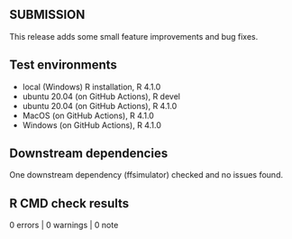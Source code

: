 ## SUBMISSION

This release adds some small feature improvements and bug fixes.

## Test environments
* local (Windows) R installation,   R 4.1.0
* ubuntu 20.04 (on GitHub Actions), R devel
* ubuntu 20.04 (on GitHub Actions), R 4.1.0
* MacOS        (on GitHub Actions), R 4.1.0
* Windows      (on GitHub Actions), R 4.1.0

## Downstream dependencies

One downstream dependency (ffsimulator) checked and no issues found.

## R CMD check results

0 errors | 0 warnings | 0 note
